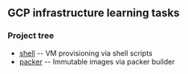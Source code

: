## GCP infrastructure learning tasks

### Project tree

 * [shell](./shell) -- VM provisioning via shell scripts
 * [packer](./packer) -- Immutable images via packer builder
